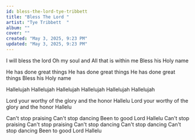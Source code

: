 ```yaml
---
id: bless-the-lord-tye-tribbett
title: "Bless The Lord "
artist: "Tye Tribbett  "
album: ""
cover: ""
created: "May 3, 2025, 9:23 PM"
updated: "May 3, 2025, 9:23 PM"
---
```


I will bless the lord
Oh my soul and
All that is within me
Bless his Holy name 

He has done great things
He has done great things
He has done great things
Bless his Holy name 

Hallelujah Hallelujah
Hallelujah Hallelujah
Hallelujah Hallelujah

Lord your worthy of the glory and the honor Hallelu
Lord your worthy of the glory and the honor Hallelu

Can't stop praising
Can't stop dancing
Been to good Lord Hallelu
Can't stop praising
Can't stop praising
Can't stop dancing
Can't stop dancing
Can't stop dancing
Been to good Lord Hallelu